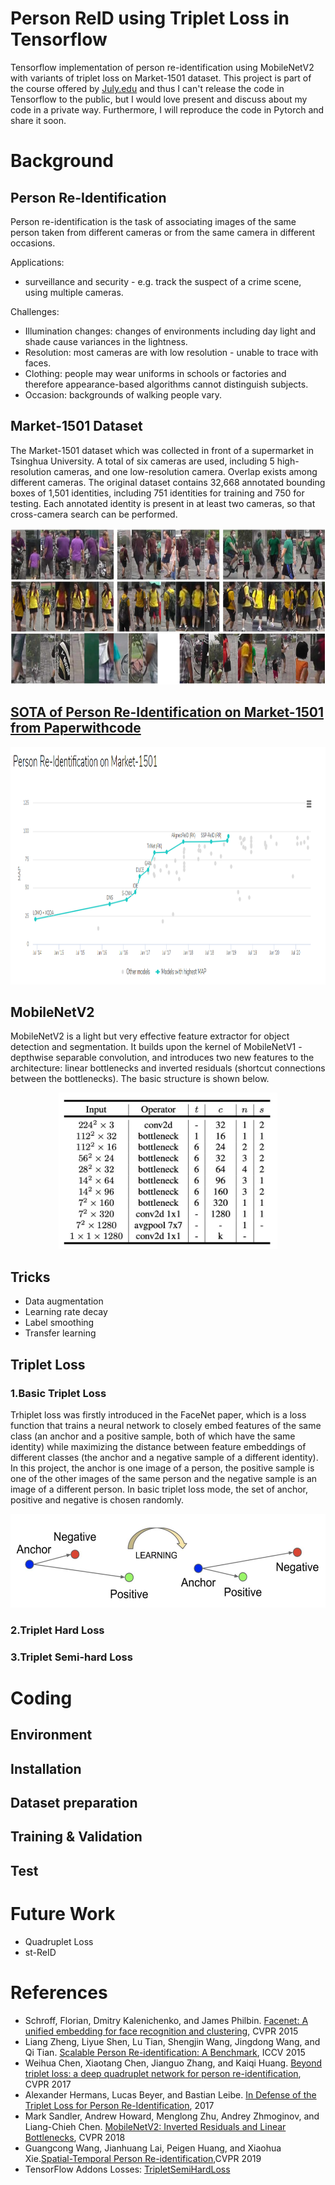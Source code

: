 # Person ReID using Triplet Loss in Tensorflow
Tensorflow implementation of person re-identification using MobileNetV2 with variants of triplet loss on Market-1501 dataset. 
This project is part of the course offered by [July.edu](http://www.julyedu.com/) and thus I can't release the code in Tensorflow to the public, but I would love present and discuss about my code in a private way. Furthermore, I will reproduce the code in Pytorch and share it soon.
# Background
## Person Re-Identification
Person re-identification is the task of associating images of the same person taken from different cameras or from the same camera in different occasions.

Applications:
- surveillance and security - e.g. track the suspect of a crime scene, using multiple cameras.

Challenges:
- Illumination changes: changes of environments including day light and shade cause variances in the lightness.
- Resolution: most cameras are with low resolution - unable to trace with faces.
- Clothing: people may wear uniforms in schools or factories and therefore appearance-based algorithms cannot distinguish subjects.
- Occasion: backgrounds of walking people vary.
## Market-1501 Dataset
The Market-1501 dataset which was collected in front of a supermarket in Tsinghua University. A total of six cameras are used, including 5 high-resolution cameras, and one low-resolution camera. Overlap exists among different cameras. The original dataset contains 32,668 annotated bounding boxes of 1,501 identities, including 751 identities for training and 750 for testing. Each annotated identity is present in at least two cameras, so that cross-camera search can be performed. 

<div align=center><img src="https://github.com/Mu-ING/Person-ReID-Triplet-Loss-Model-based-on-Tensorflow/blob/master/Photos/Market1501.jpg" width="650" height="250"></div> 

## [SOTA of Person Re-Identification on Market-1501 from Paperwithcode](https://paperswithcode.com/sota/person-re-identification-on-market-1501) 

<div align=center><img src="https://github.com/Mu-ING/Person-ReID-Triplet-Loss-Model-based-on-Tensorflow/blob/master/Photos/SOTA%20ReID%20on%20Market-1501.png" width="1200" height="380"></div> 

## MobileNetV2
MobileNetV2 is a light but very effective feature extractor for object detection and segmentation. It builds upon the kernel of MobileNetV1 - depthwise separable convolution, and introduces two new features to the architecture: linear bottlenecks and inverted residuals (shortcut connections between the bottlenecks). The basic structure is shown below.

<div align=center><img src="https://github.com/Mu-ING/Person-ReID-Triplet-Loss-Model-based-on-Tensorflow/blob/master/Photos/MobileNetV2%20Architecture.jpg" width="350" height="250"></div> 

## Tricks
- Data augmentation
- Learning rate decay
- Label smoothing
- Transfer learning

## Triplet Loss
### 1.Basic Triplet Loss
Trhiplet loss was firstly introduced in the FaceNet paper, which is a loss function that trains a neural network to closely embed features of the same class (an anchor and a positive sample, both of which have the same identity) while maximizing the distance between feature embeddings of different classes (the anchor and a negative sample of a different identity). In this project, the anchor is one image of a person, the positive sample is one of the other images of the same person and the negative sample is an image of a different person. In basic triplet loss mode, the set of anchor, positive and negative is chosen randomly.

<div align=center><img src="https://github.com/Mu-ING/Person-ReID-Triplet-Loss-Model-based-on-Tensorflow/blob/master/Photos/tripletloss.jpg" width="580" height="150"></div>

### 2.Triplet Hard Loss

### 3.Triplet Semi-hard Loss

# Coding
## Environment
## Installation
## Dataset preparation
## Training & Validation
## Test

# Future Work
- Quadruplet Loss
- st-ReID

# References
- Schroff, Florian, Dmitry Kalenichenko, and James Philbin. [Facenet: A unified embedding for face recognition and clustering](https://arxiv.org/abs/1503.03832), CVPR 2015
- Liang Zheng, Liyue Shen, Lu Tian, Shengjin Wang, Jingdong Wang, and Qi Tian. [Scalable Person Re-identification: A Benchmark](https://www.cv-foundation.org/openaccess/content_iccv_2015/papers/Zheng_Scalable_Person_Re-Identification_ICCV_2015_paper.pdf), ICCV 2015
- Weihua Chen, Xiaotang Chen, Jianguo Zhang, and Kaiqi Huang. [Beyond triplet loss: a deep quadruplet network for person re-identification](https://arxiv.org/abs/1704.01719), CVPR 2017
- Alexander Hermans, Lucas Beyer, and Bastian Leibe. [In Defense of the Triplet Loss for Person Re-Identification](https://arxiv.org/abs/1703.07737), 2017
- Mark Sandler, Andrew Howard, Menglong Zhu, Andrey Zhmoginov, and Liang-Chieh Chen. [MobileNetV2: Inverted Residuals and Linear Bottlenecks](https://arxiv.org/abs/1801.04381), CVPR 2018
- Guangcong Wang, Jianhuang Lai, Peigen Huang, and Xiaohua Xie.[Spatial-Temporal Person Re-identification](https://arxiv.org/abs/1812.03282),CVPR 2019
- TensorFlow Addons Losses: [TripletSemiHardLoss](https://www.tensorflow.org/addons/tutorials/losses_triplet)
